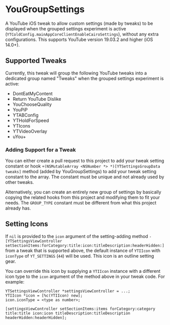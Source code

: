 # YouGroupSettings

A YouTube iOS tweak to allow custom settings (made by tweaks) to be displayed when the grouped settings experiment is active (`YTColdConfig.mainAppCoreClientEnableCairoSettings`), without any extra configurations. This supports YouTube version 19.03.2 and higher (iOS 14.0+).

## Supported Tweaks

Currently, this tweak will group the following YouTube tweaks into a dedicated group named "Tweaks" when the grouped settings experiment is active:

- DontEatMyContent
- Return YouTube Dislike
- YouChooseQuality
- YouPiP
- YTABConfig
- YTHoldForSpeed
- YTIcons
- YTVideoOverlay
- uYou+

### Adding Support for a Tweak

You can either create a pull request to this project to add your tweak setting constant or hook `+(NSMutableArray <NSNumber *> *)[YTSettingsGroupData tweaks]` method (added by YouGroupSettings) to add your tweak setting constant to the array. The constant must be unique and not already used by other tweaks.

Alternatively, you can create an entirely new group of settings by basically copying the related hooks from this project and modifying them to fit your needs. The `GROUP_TYPE` constant must be different from what this project already has.

## Setting Icons

If `nil` is provided to the `icon` argument of the setting-adding method `-[YTSettingsViewController setSectionItems:forCategory:title:icon:titleDescription:headerHidden:]` from a tweak that is supported above, the default instance of `YTIIcon` with `iconType` of `YT_SETTINGS` (`44`) will be used. This icon is an outline setting gear.

You can override this icon by supplying a `YTIIcon` instance with a different icon type to the `icon` argument of the method above in your tweak code. For example:

```objc
YTSettingsViewController *settingsViewController = ...;
YTIIcon *icon = [%c(YTIIcon) new];
icon.iconType = <type as number>;

[settingsViewController setSectionItems:items forCategory:category title:title icon:icon titleDescription:titleDescription headerHidden:headerHidden];
```
